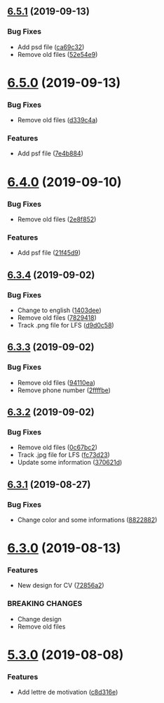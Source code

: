 ## [6.5.1](https://github.com/artentica/CV/compare/v6.5.0...v6.5.1) (2019-09-13)


### Bug Fixes

* Add psd file ([ca69c32](https://github.com/artentica/CV/commit/ca69c32))
* Remove old files ([52e54e9](https://github.com/artentica/CV/commit/52e54e9))

# [6.5.0](https://github.com/artentica/CV/compare/v6.4.0...v6.5.0) (2019-09-13)


### Bug Fixes

* Remove old files ([d339c4a](https://github.com/artentica/CV/commit/d339c4a))


### Features

* Add psf file ([7e4b884](https://github.com/artentica/CV/commit/7e4b884))

# [6.4.0](https://github.com/artentica/CV/compare/v6.3.4...v6.4.0) (2019-09-10)


### Bug Fixes

* Remove old files ([2e8f852](https://github.com/artentica/CV/commit/2e8f852))


### Features

* Add psf file ([21f45d9](https://github.com/artentica/CV/commit/21f45d9))

## [6.3.4](https://github.com/artentica/CV/compare/v6.3.3...v6.3.4) (2019-09-02)


### Bug Fixes

* Change to english ([1403dee](https://github.com/artentica/CV/commit/1403dee))
* Remove old files ([7829418](https://github.com/artentica/CV/commit/7829418))
* Track .png file for LFS ([d9d0c58](https://github.com/artentica/CV/commit/d9d0c58))

## [6.3.3](https://github.com/artentica/CV/compare/v6.3.2...v6.3.3) (2019-09-02)


### Bug Fixes

* Remove old files ([94110ea](https://github.com/artentica/CV/commit/94110ea))
* Remove phone number ([2ffffbe](https://github.com/artentica/CV/commit/2ffffbe))

## [6.3.2](https://github.com/artentica/CV/compare/v6.3.1...v6.3.2) (2019-09-02)


### Bug Fixes

* Remove old files ([0c67bc2](https://github.com/artentica/CV/commit/0c67bc2))
* Track .jpg file for LFS ([fc73d23](https://github.com/artentica/CV/commit/fc73d23))
* Update some information ([370621d](https://github.com/artentica/CV/commit/370621d))

## [6.3.1](https://github.com/artentica/CV/compare/v6.3.0...v6.3.1) (2019-08-27)


### Bug Fixes

* Change color and some informations ([8822882](https://github.com/artentica/CV/commit/8822882))

# [6.3.0](https://github.com/artentica/CV/compare/v5.3.0...v6.3.0) (2019-08-13)


### Features

* New design for CV ([72856a2](https://github.com/artentica/CV/commit/72856a2))


### BREAKING CHANGES

* Change design
* Remove old files

# [5.3.0](https://github.com/artentica/CV/compare/v5.2.0...v5.3.0) (2019-08-08)


### Features

* Add lettre de motivation ([c8d316e](https://github.com/artentica/CV/commit/c8d316e))
